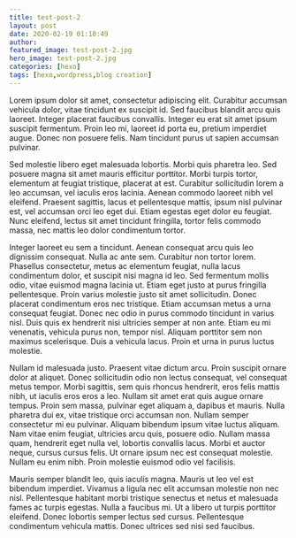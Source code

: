 ```yaml
---
title: test-post-2
layout: post
date: 2020-02-19 01:10:49
author:
featured_image: test-post-2.jpg
hero_image: test-post-2.jpg
categories: [hexo]
tags: [hexo,wordpress,blog creation]
---
```


Lorem ipsum dolor sit amet, consectetur adipiscing elit. Curabitur accumsan vehicula dolor, vitae tincidunt ex suscipit id. Sed faucibus blandit arcu quis laoreet. Integer placerat faucibus convallis. Integer eu erat sit amet ipsum suscipit fermentum. Proin leo mi, laoreet id porta eu, pretium imperdiet augue. Donec non posuere felis. Nam tincidunt purus ut sapien accumsan pulvinar.

Sed molestie libero eget malesuada lobortis. Morbi quis pharetra leo. Sed posuere magna sit amet mauris efficitur porttitor. Morbi turpis tortor, elementum at feugiat tristique, placerat at est. Curabitur sollicitudin lorem a leo accumsan, vel iaculis eros lacinia. Aenean commodo laoreet nibh vel eleifend. Praesent sagittis, lacus et pellentesque mattis, ipsum nisl pulvinar est, vel accumsan orci leo eget dui. Etiam egestas eget dolor eu feugiat. Nunc eleifend, lectus sit amet tincidunt fringilla, tortor felis commodo massa, nec mattis leo dolor condimentum tortor.

Integer laoreet eu sem a tincidunt. Aenean consequat arcu quis leo dignissim consequat. Nulla ac ante sem. Curabitur non tortor lorem. Phasellus consectetur, metus ac elementum feugiat, nulla lacus condimentum dolor, et suscipit nisi magna id leo. Sed fermentum mollis odio, vitae euismod magna lacinia ut. Etiam eget justo at purus fringilla pellentesque. Proin varius molestie justo sit amet sollicitudin. Donec placerat condimentum eros nec tristique. Etiam accumsan metus a urna consequat feugiat. Donec nec odio in purus commodo tincidunt in varius nisl. Duis quis ex hendrerit nisi ultricies semper at non ante. Etiam eu mi venenatis, vehicula purus non, tempor nisl. Aliquam porttitor sem non maximus scelerisque. Duis a vehicula lacus. Proin et urna in purus luctus molestie.

Nullam id malesuada justo. Praesent vitae dictum arcu. Proin suscipit ornare dolor at aliquet. Donec sollicitudin odio non lectus consequat, vel consequat metus tempor. Morbi sagittis, sem quis rhoncus hendrerit, eros felis mattis nibh, ut iaculis eros eros a leo. Nullam sit amet erat quis augue ornare tempus. Proin sem massa, pulvinar eget aliquam a, dapibus et mauris. Nulla pharetra dui ex, vitae tristique orci accumsan non. Nullam semper consectetur mi eu pulvinar. Aliquam bibendum ipsum vitae luctus aliquam. Nam vitae enim feugiat, ultricies arcu quis, posuere odio. Nullam massa quam, hendrerit eget nulla vel, lobortis convallis lacus. Morbi et auctor neque, cursus cursus felis. Ut ornare ipsum nec est consequat molestie. Nullam eu enim nibh. Proin molestie euismod odio vel facilisis.

Mauris semper blandit leo, quis iaculis magna. Mauris ut leo vel est bibendum imperdiet. Vivamus a ligula nec elit accumsan molestie non nec nisl. Pellentesque habitant morbi tristique senectus et netus et malesuada fames ac turpis egestas. Nulla a faucibus mi. Ut a libero ut turpis porttitor eleifend. Donec lobortis semper lectus sed cursus. Pellentesque condimentum vehicula mattis. Donec ultrices sed nisi sed faucibus.